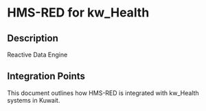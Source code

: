 # HMS-RED for kw_Health

## Description

Reactive Data Engine

## Integration Points

This document outlines how HMS-RED is integrated with kw_Health systems in Kuwait.
